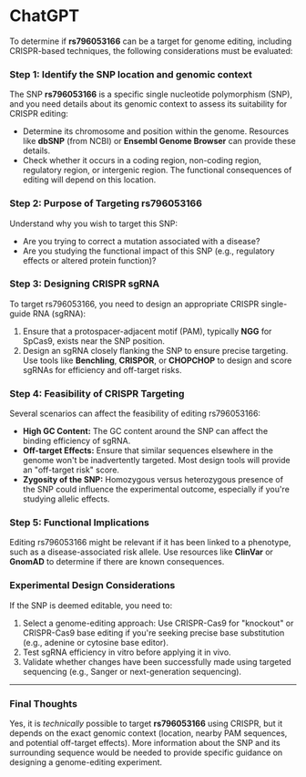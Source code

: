 # ChatGPT

To determine if **rs796053166** can be a target for genome editing, including CRISPR-based techniques, the following considerations must be evaluated:

### Step 1: Identify the SNP location and genomic context
The SNP **rs796053166** is a specific single nucleotide polymorphism (SNP), and you need details about its genomic context to assess its suitability for CRISPR editing:
- Determine its chromosome and position within the genome. Resources like **dbSNP** (from NCBI) or **Ensembl Genome Browser** can provide these details.
- Check whether it occurs in a coding region, non-coding region, regulatory region, or intergenic region. The functional consequences of editing will depend on this location.

### Step 2: Purpose of Targeting rs796053166
Understand why you wish to target this SNP:
- Are you trying to correct a mutation associated with a disease?
- Are you studying the functional impact of this SNP (e.g., regulatory effects or altered protein function)?

### Step 3: Designing CRISPR sgRNA
To target rs796053166, you need to design an appropriate CRISPR single-guide RNA (sgRNA):
1. Ensure that a protospacer-adjacent motif (PAM), typically **NGG** for SpCas9, exists near the SNP position.
2. Design an sgRNA closely flanking the SNP to ensure precise targeting. Use tools like **Benchling**, **CRISPOR**, or **CHOPCHOP** to design and score sgRNAs for efficiency and off-target risks.

### Step 4: Feasibility of CRISPR Targeting
Several scenarios can affect the feasibility of editing rs796053166:
- **High GC Content:** The GC content around the SNP can affect the binding efficiency of sgRNA.
- **Off-target Effects:** Ensure that similar sequences elsewhere in the genome won't be inadvertently targeted. Most design tools will provide an "off-target risk" score.
- **Zygosity of the SNP:** Homozygous versus heterozygous presence of the SNP could influence the experimental outcome, especially if you're studying allelic effects.
 
### Step 5: Functional Implications
Editing rs796053166 might be relevant if it has been linked to a phenotype, such as a disease-associated risk allele. Use resources like **ClinVar** or **GnomAD** to determine if there are known consequences.

### Experimental Design Considerations
If the SNP is deemed editable, you need to:
1. Select a genome-editing approach: Use CRISPR-Cas9 for "knockout" or CRISPR-Cas9 base editing if you're seeking precise base substitution (e.g., adenine or cytosine base editor).
2. Test sgRNA efficiency in vitro before applying it in vivo.
3. Validate whether changes have been successfully made using targeted sequencing (e.g., Sanger or next-generation sequencing).

---

### Final Thoughts
Yes, it is *technically* possible to target **rs796053166** using CRISPR, but it depends on the exact genomic context (location, nearby PAM sequences, and potential off-target effects). More information about the SNP and its surrounding sequence would be needed to provide specific guidance on designing a genome-editing experiment.